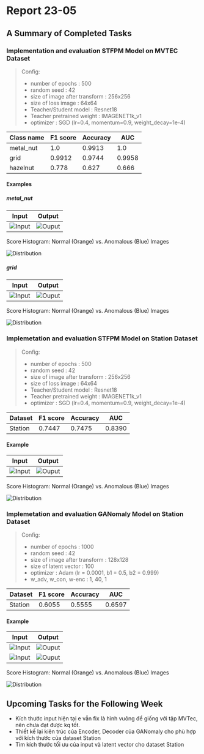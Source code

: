 # Report 23-05

## A Summary of Completed Tasks

### Implementation and evaluation STFPM Model on MVTEC Dataset

>Config:
>- number of epochs : 500
>- random seed :  42
>- size of image after transform : 256x256
>- size of loss image : 64x64
>- Teacher/Student model : Resnet18 
>- Teacher pretrained weight : IMAGENET1k_v1
>- optimizer : SGD (lr=0.4, momentum=0.9, weight_decay=1e-4)


|Class name      |F1 score       |Accuracy      | AUC          |
|----------------|--------------|---------------|--------------|
|metal_nut       |1.0           |0.9913         |1.0           |
|grid            |0.9912        |0.9744         |0.9958        |
|hazelnut        |0.778         |0.627          |0.666         |

#### Examples

##### metal_nut

|Input                                              |              Output                                 |
|:-------------------------------------------------:|:---------------------------------------------------:|
| ![Input](./Images/Experiments_30-05/STFPM_MVTEC/example_metal_nut.png "Input") | ![Ouput](./Images/Experiments_30-05/STFPM_MVTEC/example_metal_nut_output.png "Ouput") |

Score Histogram: Normal (Orange) vs. Anomalous (Blue) Images 

![Distribution](./Images/Experiments_30-05/STFPM_MVTEC/distribution_grid.png "Ouput")

##### grid

|Input                                              |              Output                                 |
|:-------------------------------------------------:|:---------------------------------------------------:|
| ![Input](./Images/Experiments_30-05/STFPM_MVTEC/example_grid.png "Input") | ![Ouput](./Images/Experiments_30-05/STFPM_MVTEC/example_grid_output.png "Ouput") |

Score Histogram: Normal (Orange) vs. Anomalous (Blue) Images 

![Distribution](./Images/Experiments_30-05/STFPM_MVTEC/distribution_grid.png "Ouput")

<!-- ##### hazelnut
|Input                                              |              Output                                 |
|:-------------------------------------------------:|:---------------------------------------------------:|
| ![Input](./Images/Experiments_30-05/STFPM_MVTEC/example_grid.png "Input") | ![Ouput](./Images/Experiments_30-05/STFPM_MVTEC/example_grid_output.png "Ouput") |

Score Histogram: Normal (Orange) vs. Anomalous (Blue) Images 

![Distribution](./Images/Experiments_30-05/STFPM_MVTEC/distribution_grid.png "Ouput") -->


### Implemetation and evaluation STFPM Model on Station Dataset

>Config:
>- number of epochs : 500
>- random seed :  42
>- size of image after transform : 256x256
>- size of loss image : 64x64
>- Teacher/Student model : Resnet18 
>- Teacher pretrained weight : IMAGENET1k_v1
>- optimizer : SGD (lr=0.4, momentum=0.9, weight_decay=1e-4)

|Dataset         |F1 score       |Accuracy       | AUC          |
|----------------|---------------|---------------|--------------|
|Station         |0.7447         |0.7475         |0.8390        |


#### Example
|Input                                              |              Output                                 |
|:-------------------------------------------------:|:---------------------------------------------------:|
| ![Input](./Images/Experiments_30-05/STFPM_Station/example_station.png "Input") | ![Ouput](./Images/Experiments_30-05/STFPM_Station/example_station_output.png "Ouput") |

Score Histogram: Normal (Orange) vs. Anomalous (Blue) Images 

![Distribution](./Images/Experiments_30-05/STFPM_Station/distribution_station.png "Ouput")


### Implemetation and evaluation GANomaly Model on Station Dataset

>Config:
>- number of epochs : 1000
>- random seed :  42
>- size of image after transform : 128x128
>- size of latent vector : 100
>- optimizer : Adam (lr = 0.0001, b1 = 0.5, b2 = 0.999)
>- w_adv, w_con, w-enc : 1, 40, 1

|Dataset         |F1 score       |Accuracy       | AUC          |
|----------------|---------------|---------------|--------------|
|Station         |0.6055         |0.5555         |0.6597        |


#### Example
|Input                                              |              Output                                 |
|:-------------------------------------------------:|:---------------------------------------------------:|
| ![Input](./Images/Experiments_30-05/GANomaly_Station/input_normal.png "Input") | ![Ouput](./Images/Experiments_30-05/GANomaly_Station/output_normal.png "Ouput") |
| ![Input](./Images/Experiments_30-05/GANomaly_Station/input_anormaly.png "Input") | ![Ouput](./Images/Experiments_30-05/GANomaly_Station/output_anormaly.png "Ouput") |

Score Histogram: Normal (Orange) vs. Anomalous (Blue) Images 

![Distribution](./Images/Experiments_30-05/GANomaly_Station/distribution.png "Ouput")


## Upcoming Tasks for the Following Week

- Kích thước input hiện tại e vẫn fix là hình vuông để giống với tập MVTec, nên chưa đạt được kq tốt.
- Thiết kế lại kiên trúc của Encoder, Decoder của GANomaly cho phù hợp với kích thước của dataset Station
- Tìm kích thước tối ưu của input và latent vector cho dataset Station 

